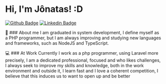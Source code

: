 # Hi, I'm Jônatas! :D

[![Github Badge](https://img.shields.io/badge/-Github-000?style=flat-square&logo=Github&logoColor=white&link=https://github.com/jonatasramos)](https://github.com/jonatasramos)
[![Linkedin Badge](https://img.shields.io/badge/-LinkedIn-blue?style=flat-square&logo=Linkedin&logoColor=white&link=https://www.linkedin.com/in/jonatas-ramos-709b9813b/)](https://www.linkedin.com/in/jonatas-ramos-709b9813b/)

🤘 ### About me
I am graduated in system development, I define myself as a PHP programmer, but I am always improving and studying new languages and frameworks, such as NodeJS and TypeScript.

💻 ### At Work
Currently I work as a php programmer, using Laravel more precisely, I am a dedicated professional, focused and who likes challenges, I always seek to improve my skills and knowledge, both in the work environment and outside it, I learn fast and I love a coherent competition, I believe that this induces us to want to open up and be better
